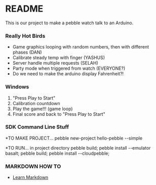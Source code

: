 # README #

This is our project to make a pebble watch talk to an Arduino.

### Really Hot Birds ###

* Game graphics looping with random numbers, then with different phases (DAN)
* Calibrate steady temp with finger (YASHUS)
* Server handle multiple requests (SELAH)
* Party mode when triggered from watch (EVERYONE?)
* Do we need to make the arduino display Fahrenheit?!

### Windows ###

1. "Press Play to Start"
2. Calibration countdown
3. Play the game!!! (game loop)
4. Final score and back to "Press Play to Start"

### SDK Command Line Stuff ###

*TO MAKE PROJECT...
pebble new-project hello-pebble --simple

*TO RUN... in project directory
pebble build; pebble install --emulator basalt;
pebble build; pebble install --cloudpebble;

### MARKDOWN HOW TO ###
* [Learn Markdown](https://bitbucket.org/tutorials/markdowndemo)